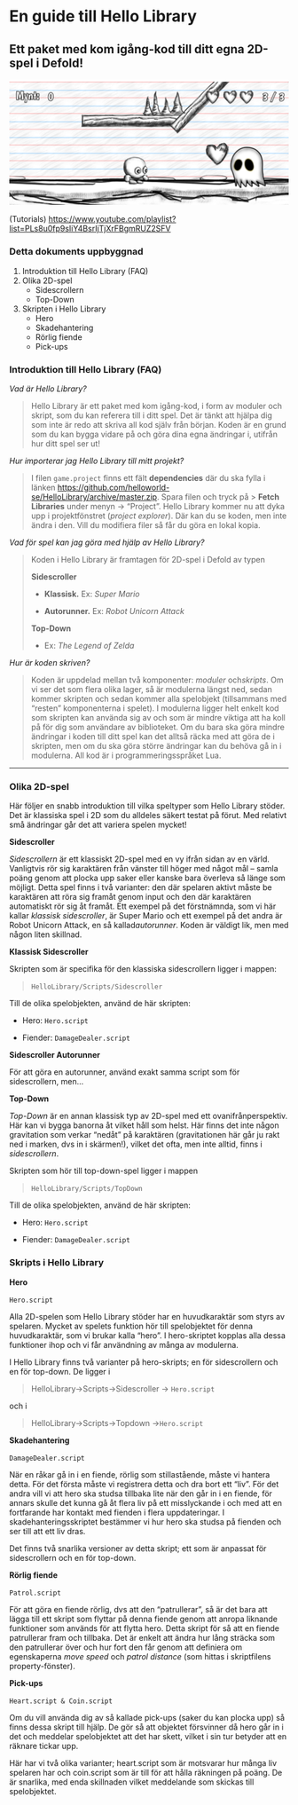 # En guide till Hello Library
## Ett paket med kom igång-kod till ditt egna 2D-spel i Defold!
![Exempel spel byggd med Hello Library](screenshot_hellolibrary.png)

(Tutorials)
https://www.youtube.com/playlist?list=PLs8u0fp9sIiY4BsrIjTjXrFBgmRUZ2SFV

### Detta dokuments uppbyggnad

1. Introduktion till Hello Library (FAQ)
2. Olika 2D-spel
    - Sidescrollern
    - Top-Down
3. Skripten i Hello Library 
    - Hero  
    - Skadehantering 
    - Rörlig fiende 
    - Pick-ups

### Introduktion till Hello Library (FAQ)

*Vad är Hello Library?*

> Hello Library är ett paket med kom igång-kod, i form av moduler och skript, som du kan referera till i ditt spel. Det är tänkt att hjälpa dig som inte är redo att skriva all kod själv från början. Koden är en grund som du kan bygga vidare på och göra dina egna ändringar i, utifrån hur ditt spel ser ut!

*Hur importerar jag Hello Library till mitt projekt?*

> I filen `game.project` finns ett fält **dependencies** där du ska fylla i länken https://github.com/helloworld-se/HelloLibrary/archive/master.zip​. Spara filen och tryck på >
**Fetch Libraries** under menyn → “Project”. Hello Library kommer nu att dyka upp i projektfönstret (​*project explorer*​). Där kan du se koden, men inte ändra i den. Vill du modifiera filer så får du göra en lokal kopia.

*Vad för spel kan jag göra med hjälp av Hello Library?*

> Koden i Hello Library är framtagen för 2D-spel i Defold av typen
>
>**Sidescroller**
>
>- **Klassisk.** Ex: ​*Super Mario*
>
>- **Autorunner.** Ex:​ *Robot Unicorn Attack* 
>
>**Top-Down**
>
>-  Ex: ​*The*​ ​*Legend of Zelda*



*Hur är koden skriven?*

> Koden är uppdelad mellan två komponenter: ​*moduler* ​och ​*skripts*​. Om vi ser det som flera olika lager, så är modulerna längst ned, sedan kommer skripten och sedan kommer alla spelobjekt (tillsammans med “resten” komponenterna i spelet). I modulerna ligger helt enkelt kod som skripten kan använda sig av och som är mindre viktiga att ha koll på för dig som användare av biblioteket. Om du bara ska göra mindre ändringar i koden till ditt spel kan det alltså räcka med att göra de i skripten, men om du ska göra större ändringar kan du behöva gå in i modulerna. All kod är i programmeringsspråket Lua.

---

### Olika 2D-spel

Här följer en snabb introduktion till vilka speltyper som Hello Library stöder. Det är klassiska spel i 2D som du alldeles säkert testat på förut. Med relativt små ändringar går det att variera spelen mycket!

**Sidescroller**

*Sidescrollern*​ är ett klassiskt 2D-spel med en vy ifrån sidan av en värld. Vanligtvis rör sig karaktären från vänster till höger med något mål – samla poäng genom att plocka upp saker eller kanske bara överleva så länge som möjligt. Detta spel finns i två varianter: den där spelaren aktivt måste be karaktären att röra sig framåt genom input och den där karaktären automatiskt rör sig åt framåt. Ett exempel på det förstnämnda, som vi här kallar ​*klassisk sidescroller*​, är Super Mario och ett exempel på det andra är Robot Unicorn Attack, en så kallad ​*autorunner*.​ Koden är väldigt lik, men med någon liten skillnad.

**Klassisk Sidescroller**

Skripten som är specifika för den klassiska sidescrollern ligger i mappen: 
> `HelloLibrary/Scripts/Sidescroller` 

Till de olika spelobjekten, använd de här skripten: 
- Hero:​ `​Hero.script`

- Fiender​: `​DamageDealer.script`


**Sidescroller Autorunner**

För att göra en autorunner, använd exakt samma script som för sidescrollern, men...

**Top-Down**

*Top-Down*​ är en annan klassisk typ av 2D-spel med ett ovanifrånperspektiv. Här kan vi bygga banorna åt vilket håll som helst. Här finns det inte någon gravitation som verkar “nedåt” på karaktären (gravitationen här går ju rakt ned i marken, dvs in i skärmen!), vilket det ofta, men inte alltid, finns i ​*sidescrollern*​.

Skripten som hör till top-down-spel ligger i mappen 
> `HelloLibrary/Scripts/TopDown` 

Till de olika spelobjekten, använd de här skripten: 

- Hero: `​Hero.script`

- Fiender​: `​DamageDealer.script`


### Skripts i Hello Library

**Hero**

`Hero.script`

Alla 2D-spelen som Hello Library stöder har en huvudkaraktär som styrs av spelaren. Mycket av spelets funktion hör till spelobjektet för denna huvudkaraktär, som vi brukar kalla “hero”. I hero-skriptet kopplas alla dessa funktioner ihop och vi får användning av många av modulerna.

I Hello Library finns två varianter på hero-skripts; en för sidescrollern och en för top-down. De ligger i 

>HelloLibrary→Scripts→Sidescroller -> `​Hero.script`

och i 

>HelloLibrary→Scripts→Topdown ->`​Hero.script​`

**Skadehantering**

`DamageDealer.script`

När en råkar gå in i en fiende, rörlig som stillastående, måste vi hantera detta. För det första måste vi registrera detta och dra bort ett “liv”. För det andra vill vi att hero ska studsa tillbaka lite när den går in i en fiende, för annars skulle det kunna gå åt flera liv på ett misslyckande i och med att en fortfarande har kontakt med fienden i flera uppdateringar. I skadehanteringsskriptet bestämmer vi hur hero ska studsa på fienden och ser till att ett liv dras.

Det finns två snarlika versioner av detta skript; ett som är anpassat för sidescrollern och en för top-down.

**Rörlig fiende**

`Patrol.script`

För att göra en fiende rörlig, dvs att den “patrullerar”, så är det bara att lägga till ett skript som flyttar på denna fiende genom att anropa liknande funktioner som används för att flytta hero. Detta skript för så att en fiende patrullerar fram och tillbaka. Det är enkelt att ändra hur lång sträcka som den patrullerar över och hur fort den får genom att definiera om egenskaperna ​*move speed*​ och *patrol distance*​ ​(som hittas i skriptfilens property-fönster).


**Pick-ups**

`Heart.script & Coin.script`

Om du vill använda dig av så kallade pick-ups (saker du kan plocka upp) så finns dessa skript till hjälp. De gör så att objektet försvinner då hero går in i det och meddelar spelobjektet att det har skett, vilket i sin tur betyder att en räknare tickar upp.

Här har vi två olika varianter; ​heart.script​ som är motsvarar hur många liv spelaren har och ​coin.script​ som är till för att hålla räkningen på poäng. De är snarlika, med enda skillnaden vilket meddelande som skickas till spelobjektet.
